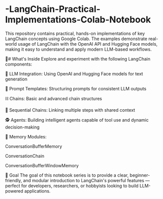 # -LangChain-Practical-Implementations-Colab-Notebook
This repository contains practical, hands-on implementations of key LangChain concepts using Google Colab. The examples demonstrate real-world usage of LangChain with the OpenAI API and Hugging Face models, making it easy to understand and apply modern LLM-based workflows.

📘# What's Inside
Explore and experiment with the following LangChain components:

🔧 LLM Integration: Using OpenAI and Hugging Face models for text generation

🧠 Prompt Templates: Structuring prompts for consistent LLM outputs

⛓️ Chains: Basic and advanced chain structures

🧬 Sequential Chains: Linking multiple steps with shared context

🕵️ Agents: Building intelligent agents capable of tool use and dynamic decision-making

💾 Memory Modules:

ConversationBufferMemory

ConversationChain

ConversationBufferWindowMemory

🎯 Goal
The goal of this notebook series is to provide a clear, beginner-friendly, and modular introduction to LangChain's powerful features — perfect for developers, researchers, or hobbyists looking to build LLM-powered applications.
